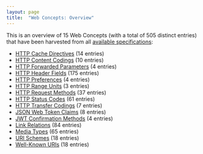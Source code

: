 ```yaml
---
layout: page
title:  "Web Concepts: Overview"
---
```


This is an overview of 15 Web Concepts (with a total of 505 distinct entries) that have been harvested from all [available specifications](/specs):

* [HTTP Cache Directives](http-cache-directives) (14 entries)
* [HTTP Content Codings](http-content-codings) (10 entries)
* [HTTP Forwarded Parameters](http-forwarded-parameters) (4 entries)
* [HTTP Header Fields](http-headers) (175 entries)
* [HTTP Preferences](http-preferences) (4 entries)
* [HTTP Range Units](http-range-units) (3 entries)
* [HTTP Request Methods](http-methods) (37 entries)
* [HTTP Status Codes](http-status-codes) (61 entries)
* [HTTP Transfer Codings](http-transfer-codings) (7 entries)
* [JSON Web Token Claims](jwt-claims) (8 entries)
* [JWT Confirmation Methods](jwt-confirmation-methods) (4 entries)
* [Link Relations](link-relations) (84 entries)
* [Media Types](media-types) (65 entries)
* [URI Schemes](uri-schemes) (18 entries)
* [Well-Known URIs](well-known-uris) (18 entries)

